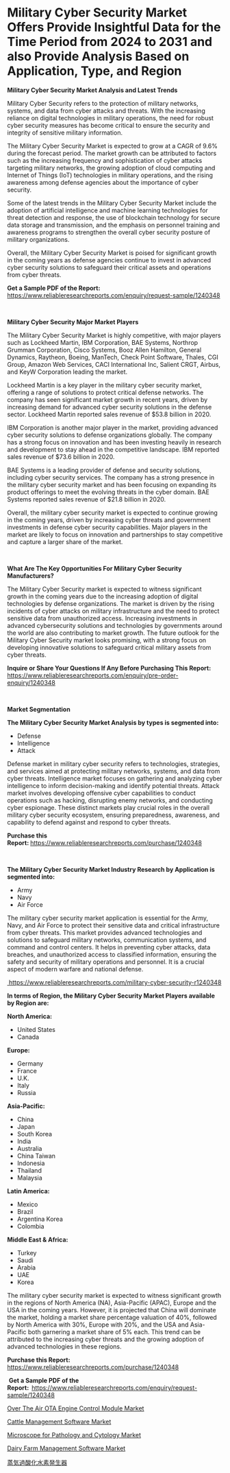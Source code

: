 <p><h1>Military Cyber Security Market Offers Provide Insightful Data for the Time Period from 2024 to 2031 and also Provide Analysis Based on Application, Type, and Region</h1></p><p><strong>Military Cyber Security Market Analysis and Latest Trends</strong></p>
<p><p>Military Cyber Security refers to the protection of military networks, systems, and data from cyber attacks and threats. With the increasing reliance on digital technologies in military operations, the need for robust cyber security measures has become critical to ensure the security and integrity of sensitive military information.</p><p>The Military Cyber Security Market is expected to grow at a CAGR of 9.6% during the forecast period. The market growth can be attributed to factors such as the increasing frequency and sophistication of cyber attacks targeting military networks, the growing adoption of cloud computing and Internet of Things (IoT) technologies in military operations, and the rising awareness among defense agencies about the importance of cyber security.</p><p>Some of the latest trends in the Military Cyber Security Market include the adoption of artificial intelligence and machine learning technologies for threat detection and response, the use of blockchain technology for secure data storage and transmission, and the emphasis on personnel training and awareness programs to strengthen the overall cyber security posture of military organizations.</p><p>Overall, the Military Cyber Security Market is poised for significant growth in the coming years as defense agencies continue to invest in advanced cyber security solutions to safeguard their critical assets and operations from cyber threats.</p></p>
<p><strong>Get a Sample PDF of the Report:&nbsp;</strong> <a href="https://www.reliableresearchreports.com/enquiry/request-sample/1240348">https://www.reliableresearchreports.com/enquiry/request-sample/1240348</a></p>
<p>&nbsp;</p>
<p><strong>Military Cyber Security Major Market Players</strong></p>
<p><p>The Military Cyber Security Market is highly competitive, with major players such as Lockheed Martin, IBM Corporation, BAE Systems, Northrop Grumman Corporation, Cisco Systems, Booz Allen Hamilton, General Dynamics, Raytheon, Boeing, ManTech, Check Point Software, Thales, CGI Group, Amazon Web Services, CACI International Inc, Salient CRGT, Airbus, and KeyW Corporation leading the market.</p><p>Lockheed Martin is a key player in the military cyber security market, offering a range of solutions to protect critical defense networks. The company has seen significant market growth in recent years, driven by increasing demand for advanced cyber security solutions in the defense sector. Lockheed Martin reported sales revenue of $53.8 billion in 2020.</p><p>IBM Corporation is another major player in the market, providing advanced cyber security solutions to defense organizations globally. The company has a strong focus on innovation and has been investing heavily in research and development to stay ahead in the competitive landscape. IBM reported sales revenue of $73.6 billion in 2020.</p><p>BAE Systems is a leading provider of defense and security solutions, including cyber security services. The company has a strong presence in the military cyber security market and has been focusing on expanding its product offerings to meet the evolving threats in the cyber domain. BAE Systems reported sales revenue of $21.8 billion in 2020.</p><p>Overall, the military cyber security market is expected to continue growing in the coming years, driven by increasing cyber threats and government investments in defense cyber security capabilities. Major players in the market are likely to focus on innovation and partnerships to stay competitive and capture a larger share of the market.</p></p>
<p>&nbsp;</p>
<p><strong>What Are The Key Opportunities For Military Cyber Security Manufacturers?</strong></p>
<p><p>The Military Cyber Security market is expected to witness significant growth in the coming years due to the increasing adoption of digital technologies by defense organizations. The market is driven by the rising incidents of cyber attacks on military infrastructure and the need to protect sensitive data from unauthorized access. Increasing investments in advanced cybersecurity solutions and technologies by governments around the world are also contributing to market growth. The future outlook for the Military Cyber Security market looks promising, with a strong focus on developing innovative solutions to safeguard critical military assets from cyber threats.</p></p>
<p><strong>Inquire or Share Your Questions If Any Before Purchasing This Report:</strong> <a href="https://www.reliableresearchreports.com/enquiry/pre-order-enquiry/1240348">https://www.reliableresearchreports.com/enquiry/pre-order-enquiry/1240348</a></p>
<p>&nbsp;</p>
<p><strong>Market Segmentation</strong></p>
<p><strong>The Military Cyber Security Market Analysis by types is segmented into:</strong></p>
<p><ul><li>Defense</li><li>Intelligence</li><li>Attack</li></ul></p>
<p><p>Defense market in military cyber security refers to technologies, strategies, and services aimed at protecting military networks, systems, and data from cyber threats. Intelligence market focuses on gathering and analyzing cyber intelligence to inform decision-making and identify potential threats. Attack market involves developing offensive cyber capabilities to conduct operations such as hacking, disrupting enemy networks, and conducting cyber espionage. These distinct markets play crucial roles in the overall military cyber security ecosystem, ensuring preparedness, awareness, and capability to defend against and respond to cyber threats.</p></p>
<p><strong>Purchase this Report:&nbsp;</strong><a href="https://www.reliableresearchreports.com/purchase/1240348">https://www.reliableresearchreports.com/purchase/1240348</a></p>
<p>&nbsp;</p>
<p><strong>The Military Cyber Security Market Industry Research by Application is segmented into:</strong></p>
<p><ul><li>Army</li><li>Navy</li><li>Air Force</li></ul></p>
<p><p>The military cyber security market application is essential for the Army, Navy, and Air Force to protect their sensitive data and critical infrastructure from cyber threats. This market provides advanced technologies and solutions to safeguard military networks, communication systems, and command and control centers. It helps in preventing cyber attacks, data breaches, and unauthorized access to classified information, ensuring the safety and security of military operations and personnel. It is a crucial aspect of modern warfare and national defense.</p></p>
<p><a href="https://www.reliableresearchreports.com/military-cyber-security-r1240348">&nbsp;https://www.reliableresearchreports.com/military-cyber-security-r1240348</a></p>
<p><strong>In terms of Region, the Military Cyber Security Market Players available by Region are:</strong></p>
<p>
    <p> <strong> North America: </strong>
        <ul>
            <li>United States</li>
            <li>Canada</li>
        </ul>
        </p> 
    <p> <strong> Europe: </strong>
        <ul>
            <li>Germany</li>
            <li>France</li>
            <li>U.K.</li>
            <li>Italy</li>
            <li>Russia</li>
        </ul>
        </p> 
    <p> <strong> Asia-Pacific: </strong>
        <ul>
            <li>China</li>
            <li>Japan</li>
            <li>South Korea</li>
            <li>India</li>
            <li>Australia</li>
            <li>China Taiwan</li>
            <li>Indonesia</li>
            <li>Thailand</li>
            <li>Malaysia</li>
        </ul>
        </p> 
    <p> <strong> Latin America: </strong>
        <ul>
            <li>Mexico</li>
            <li>Brazil</li>
            <li>Argentina Korea</li>
            <li>Colombia</li>
        </ul>
        </p> 
    <p> <strong> Middle East & Africa: </strong>
        <ul>
            <li>Turkey</li>
            <li>Saudi</li>
            <li>Arabia</li>
            <li>UAE</li>
            <li>Korea</li>
        </ul>
    </p>
    </p>
<p><p>The military cyber security market is expected to witness significant growth in the regions of North America (NA), Asia-Pacific (APAC), Europe and the USA in the coming years. However, it is projected that China will dominate the market, holding a market share percentage valuation of 40%, followed by North America with 30%, Europe with 20%, and the USA and Asia-Pacific both garnering a market share of 5% each. This trend can be attributed to the increasing cyber threats and the growing adoption of advanced technologies in these regions.</p></p>
<p><strong>Purchase this Report: </strong><a href="https://www.reliableresearchreports.com/purchase/1240348">https://www.reliableresearchreports.com/purchase/1240348</a></p>
<p>&nbsp;<strong>Get a Sample PDF of the Report:&nbsp;&nbsp;</strong><a href="https://www.reliableresearchreports.com/enquiry/request-sample/1240348">https://www.reliableresearchreports.com/enquiry/request-sample/1240348</a></p>
<p><strong></strong></p>
<p><p><a href="https://www.linkedin.com/pulse/global-over-air-ota-engine-control-module-market-trends-insights-d1nef?trackingId=4upGy6F7kYk5Gmwzi6awuA%3D%3D">Over The Air OTA Engine Control Module Market</a></p><p><a href="https://github.com/Hunterico88/Market-Research-Report-List-1/blob/main/cattle-management-software-market.md">Cattle Management Software Market</a></p><p><a href="https://www.linkedin.com/pulse/analyzing-microscope-pathology-cytology-market-dynamics-growth-zlnff?trackingId=KWY0vB1iurcJf7welsVkhA%3D%3D">Microscope for Pathology and Cytology Market</a></p><p><a href="https://github.com/zolotuy145/Market-Research-Report-List-1/blob/main/dairy-farm-management-software-market.md">Dairy Farm Management Software Market</a></p><p><a href="https://github.com/vlcostes/Market-Research-Report-List-2/blob/main/9985953181050.md">蒸気過酸化水素発生器</a></p></p>